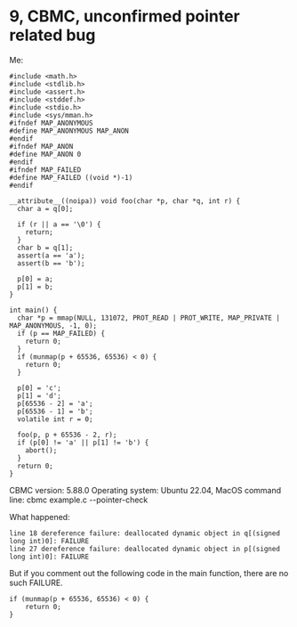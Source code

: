 # 9, CBMC, unconfirmed pointer related bug

Me:
```
#include <math.h>
#include <stdlib.h>
#include <assert.h>
#include <stddef.h>
#include <stdio.h>
#include <sys/mman.h>
#ifndef MAP_ANONYMOUS
#define MAP_ANONYMOUS MAP_ANON
#endif
#ifndef MAP_ANON
#define MAP_ANON 0
#endif
#ifndef MAP_FAILED
#define MAP_FAILED ((void *)-1)
#endif

__attribute__((noipa)) void foo(char *p, char *q, int r) {
  char a = q[0];
  
  if (r || a == '\0') {
    return;
  }
  char b = q[1];
  assert(a == 'a');
  assert(b == 'b');
  
  p[0] = a;
  p[1] = b;
}

int main() {
  char *p = mmap(NULL, 131072, PROT_READ | PROT_WRITE, MAP_PRIVATE | MAP_ANONYMOUS, -1, 0);
  if (p == MAP_FAILED) {
    return 0;
  }
  if (munmap(p + 65536, 65536) < 0) {
    return 0;
  }
	
  p[0] = 'c';
  p[1] = 'd';
  p[65536 - 2] = 'a';
  p[65536 - 1] = 'b';
  volatile int r = 0;
  
  foo(p, p + 65536 - 2, r);
  if (p[0] != 'a' || p[1] != 'b') {
    abort();
  }
  return 0;
}
```
CBMC version: 5.88.0
Operating system: Ubuntu 22.04, MacOS
command line: cbmc example.c --pointer-check

What happened:
```
line 18 dereference failure: deallocated dynamic object in q[(signed long int)0]: FAILURE
line 27 dereference failure: deallocated dynamic object in p[(signed long int)0]: FAILURE
```
But if you comment out the following code in the main function, there are no such FAILURE.
```
if (munmap(p + 65536, 65536) < 0) {
    return 0;
}
```
